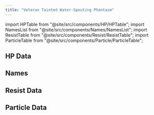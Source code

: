 ```yaml
---
title: "Veteran Tainted Water-Spouting Phantasm"
---
```


import HPTable from "@site/src/components/HP/HPTable";
import NamesList from "@site/src/components/Names/NamesList";
import ResistTable from "@site/src/components/Resist/ResistTable";
import ParticleTable from "@site/src/components/Particle/ParticleTable";

## HP Data

<HPTable item_key="veterantaintedwaterspoutingphantasm" data_src="enemy" />

## Names

<NamesList item_key="veterantaintedwaterspoutingphantasm" data_src="enemy" />

## Resist Data

<ResistTable item_key="veterantaintedwaterspoutingphantasm" data_src="enemy" />

## Particle Data

<ParticleTable item_key="veterantaintedwaterspoutingphantasm" data_src="enemy" />